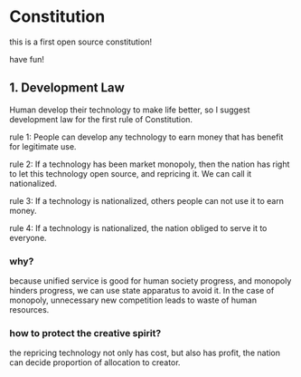 # Constitution

this is a first open source constitution! 

have fun!


## 1. Development Law

  Human develop their technology to make life better, so I suggest development law for the first rule of Constitution.

  rule 1: People can develop any technology to earn money that has benefit for legitimate use.

  rule 2: If a technology has been market monopoly, then the nation has right to let this technology open source, and repricing it. We can call it nationalized.

  rule 3: If a technology is nationalized, others people can not use it to earn money. 

  rule 4: If a technology is nationalized, the nation obliged to serve it to everyone.

  ### why?

  because unified service is good for human society progress, and monopoly hinders progress, we can use state apparatus to avoid it. In the case of monopoly, unnecessary new competition leads to waste of human resources.

  ### how to protect the creative spirit?

  the repricing technology not only has cost, but also has profit, the nation can decide proportion of allocation to creator. 
